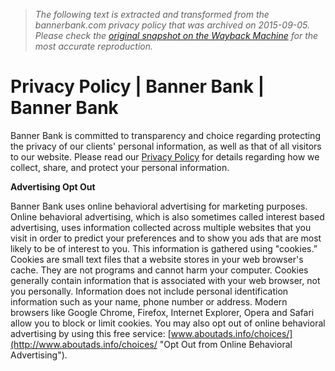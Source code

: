 > *The following text is extracted and transformed from the bannerbank.com privacy policy that was archived on 2015-09-05. Please check the [original snapshot on the Wayback Machine](https://web.archive.org/web/20150905152914id_/https%3A//www.bannerbank.com/privacy-policy) for the most accurate reproduction.*

# Privacy Policy | Banner Bank | Banner Bank

Banner Bank is committed to transparency and choice regarding protecting the privacy of our clients' personal information, as well as that of all visitors to our website. Please read our [Privacy Policy](https://web.archive.org/~/media/bb/pdfs/banr_privacy.pdf) for details regarding how we collect, share, and protect your personal information.

**Advertising Opt Out**

Banner Bank uses online behavioral advertising for marketing purposes. Online behavioral advertising, which is also sometimes called interest based advertising, uses information collected across multiple websites that you visit in order to predict your preferences and to show you ads that are most likely to be of interest to you. This information is gathered using "cookies.” Cookies are small text files that a website stores in your web browser's cache. They are not programs and cannot harm your computer. Cookies generally contain information that is associated with your web browser, not you personally. Information does not include personal identification information such as your name, phone number or address. Modern browsers like Google Chrome, Firefox, Internet Explorer, Opera and Safari allow you to block or limit cookies. You may also opt out of online behavioral advertising by using this free service: [www.aboutads.info/choices/](http://www.aboutads.info/choices/ "Opt Out from Online Behavioral Advertising").
